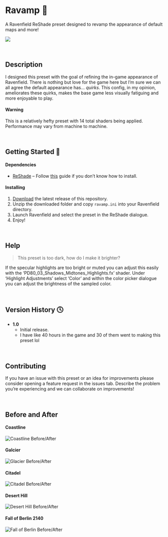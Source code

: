 # Ravamp :art:
A Ravenfield ReShade preset designed to revamp the appearance of default maps and more!

![](./Images/hero.jpg)

<br/>

## Description

I designed this preset with the goal of refining the in-game appearance of Ravenfield. There is nothing but love for the game here but I’m sure we can all agree the default appearance has… *quirks*. This config, in my opinion, ameliorates these quirks, makes the base game less visually fatiguing and more enjoyable to play.

#### Warning

This is a relatively hefty preset with 14 total shaders being applied. Performance may vary from machine to machine.

<br/>

## Getting Started :rocket:

#### Dependencies

- [ReShade](https://reshade.me/) – Follow [this](https://steamcommunity.com/sharedfiles/filedetails/?id=2091281086) guide if you don’t know how to install.

#### Installing

1. [Download](https://github.com/Heldaeus/ravamp/releases/tag/v1.0) the latest release of this repository.
2. Unzip the downloaded folder and copy `ravamp.ini` into your Ravenfield directory.
3. Launch Ravenfield and select the preset in the ReShade dialogue.
4. Enjoy!

<br/>

## Help

> This preset is too dark, how do I make it brighter?

If the specular highlights are too bright or muted you can adjust this easily with the ‘PD80_03_Shadows_Midtones_Highlights.fx’ shader. Under ‘Highlight Adjustments’ select ‘Color’ and within the color picker dialogue you can adjust the brightness of the sampled color.

<br/>

## Version History :clock4:

- **1.0**
  - Initial release.
  - I have like 40 hours in the game and 30 of them went to making this preset lol

<br/>

## Contributing

If you have an issue with this preset or an idea for improvements please consider opening a feature request in the issues tab. Describe the problem you’re experiencing and we can collaborate on improvements!

<br/>

## Before and After

#### Coastline

![Coastline Before/After](./Images/coastlineBefAft.png)

#### Galcier

![Glacier Before/After](./Images/glacierBefAft.png)

#### Citadel

![Citadel Before/After](./Images/citadelBefAft.png)

#### Desert Hill

![Desert Hill Before/After](./Images/desertHillBefAft.png)

#### Fall of Berlin 2140

![Fall of Berlin Before/After](./Images/fobBefAft.png)
